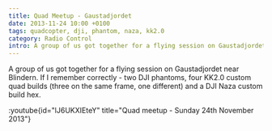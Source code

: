 ```yaml
---
title: Quad Meetup - Gaustadjordet
date: 2013-11-24 10:00 +0100
tags: quadcopter, dji, phantom, naza, kk2.0
category: Radio Control
intro: A group of us got together for a flying session on Gaustadjordet near Blindern
---
```


A group of us got together for a flying session on Gaustadjordet near Blindern. If I remember correctly - two DJI phantoms, four KK2.0 custom quad builds (three on the same frame, one different) and a DJI Naza custom build hex.

:youtube{id="lJ6UKXIEteY" title="Quad meetup - Sunday 24th November 2013"}
